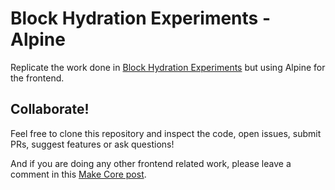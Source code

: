 # Block Hydration Experiments - Alpine
Replicate the work done in [Block Hydration Experiments](https://github.com/WordPress/block-hydration-experiments) but using Alpine for the frontend.

## Collaborate!
Feel free to clone this repository and inspect the code, open issues, submit PRs, suggest features or ask questions!

And if you are doing any other frontend related work, please leave a comment in this [Make Core post](https://make.wordpress.org/core/2022/04/27/exploration-to-enable-better-developer-and-visitor-experiences-with-blocks/).
